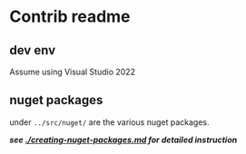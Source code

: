 # Contrib readme

## dev env

Assume using Visual Studio 2022

## nuget packages

under `../src/nuget/` are the various nuget packages.

***see [./creating-nuget-packages.md](creating-nuget-packages.md) for detailed instruction***
